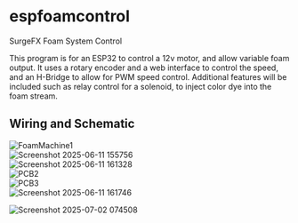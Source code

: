 # espfoamcontrol
SurgeFX Foam System Control

This program is for an ESP32 to control a 12v motor, and allow variable foam output. It uses a rotary encoder and a web interface to control the speed, and an H-Bridge to allow for PWM speed control. 
Additional features will be included such as relay control for a solenoid, to inject color dye into the foam stream.  

## Wiring and Schematic

![FoamMachine1](https://github.com/user-attachments/assets/cebfa078-48c4-4998-bf73-f549c292f36a)  
![Screenshot 2025-06-11 155756](https://github.com/user-attachments/assets/f9aa86e3-af2f-42ff-8e2f-39472c741b23)  
![Screenshot 2025-06-11 161328](https://github.com/user-attachments/assets/9b3ddf33-8a29-4946-92b0-fe6831305d97)  
![PCB2](https://github.com/user-attachments/assets/814d6247-c12e-4a90-af42-5c6c97b74fa3)  
![PCB3](https://github.com/user-attachments/assets/71561678-2167-4e50-a5d8-fdf5c034b158)  
![Screenshot 2025-06-11 161746](https://github.com/user-attachments/assets/40a34985-e53f-4125-acfa-513a10ddabe5)  


![Screenshot 2025-07-02 074508](https://github.com/user-attachments/assets/cafa6c1a-32dd-4088-899b-3e47e10933db)


